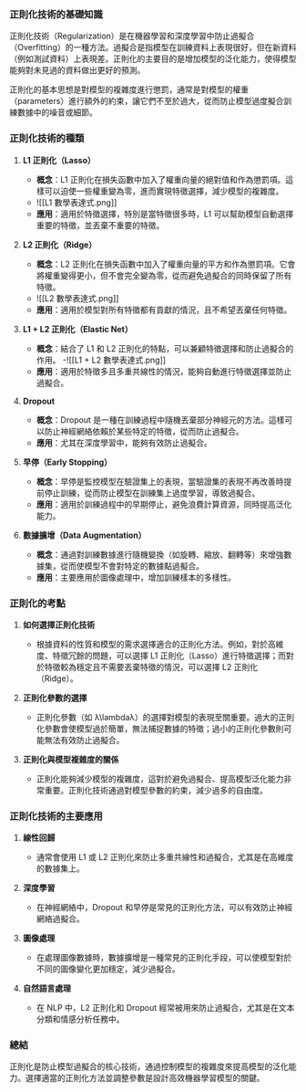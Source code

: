 ### 正則化技術的基礎知識

正則化技術（Regularization）是在機器學習和深度學習中防止過擬合（Overfitting）的一種方法。過擬合是指模型在訓練資料上表現很好，但在新資料（例如測試資料）上表現差。正則化的主要目的是增加模型的泛化能力，使得模型能夠對未見過的資料做出更好的預測。

正則化的基本思想是對模型的複雜度進行懲罰，通常是對模型的權重（parameters）進行額外的約束，讓它們不至於過大，從而防止模型過度擬合訓練數據中的噪音或細節。

### 正則化技術的種類

1. **L1 正則化（Lasso）**
    
    - **概念**：L1 正則化在損失函數中加入了權重向量的絕對值和作為懲罰項。這樣可以迫使一些權重變為零，進而實現特徵選擇，減少模型的複雜度。
    - ![[L1 數學表達式.png]]
    - **應用**：適用於特徵選擇，特別是當特徵很多時，L1 可以幫助模型自動選擇重要的特徵，並丟棄不重要的特徵。
2. **L2 正則化（Ridge）**
    
    - **概念**：L2 正則化在損失函數中加入了權重向量的平方和作為懲罰項。它會將權重變得更小，但不會完全變為零，從而避免過擬合的同時保留了所有特徵。
    - ![[L2 數學表達式.png]]
    - **應用**：適用於模型對所有特徵都有貢獻的情況，且不希望丟棄任何特徵。
3. **L1 + L2 正則化（Elastic Net）**
    
    - **概念**：結合了 L1 和 L2 正則化的特點，可以兼顧特徵選擇和防止過擬合的作用。
    -![[L1 + L2 數學表達式.png]]
    - **應用**：適用於特徵多且多重共線性的情況，能夠自動進行特徵選擇並防止過擬合。
4. **Dropout**
    
    - **概念**：Dropout 是一種在訓練過程中隨機丟棄部分神經元的方法。這樣可以防止神經網絡依賴於某些特定的特徵，從而防止過擬合。
    - **應用**：尤其在深度學習中，能夠有效防止過擬合。
5. **早停（Early Stopping）**
    
    - **概念**：早停是監控模型在驗證集上的表現，當驗證集的表現不再改善時提前停止訓練，從而防止模型在訓練集上過度學習，導致過擬合。
    - **應用**：適用於訓練過程中的早期停止，避免浪費計算資源，同時提高泛化能力。
6. **數據擴增（Data Augmentation）**
    
    - **概念**：通過對訓練數據進行隨機變換（如旋轉、縮放、翻轉等）來增強數據集，從而使模型不會對特定的數據點過擬合。
    - **應用**：主要應用於圖像處理中，增加訓練樣本的多樣性。

### 正則化的考點

1. **如何選擇正則化技術**
    
    - 根據資料的性質和模型的需求選擇適合的正則化方法。例如，對於高維度、特徵冗餘的問題，可以選擇 L1 正則化（Lasso）進行特徵選擇；而對於特徵較為穩定且不需要丟棄特徵的情況，可以選擇 L2 正則化（Ridge）。
2. **正則化參數的選擇**
    
    - 正則化參數（如 λ\lambdaλ）的選擇對模型的表現至關重要。過大的正則化參數會使模型過於簡單，無法捕捉數據的特徵；過小的正則化參數則可能無法有效防止過擬合。
3. **正則化與模型複雜度的關係**
    
    - 正則化能夠減少模型的複雜度，這對於避免過擬合、提高模型泛化能力非常重要。正則化技術通過對模型參數的約束，減少過多的自由度。

### 正則化技術的主要應用

1. **線性回歸**
    
    - 通常會使用 L1 或 L2 正則化來防止多重共線性和過擬合，尤其是在高維度的數據集上。
2. **深度學習**
    
    - 在神經網絡中，Dropout 和早停是常見的正則化方法，可以有效防止神經網絡過擬合。
3. **圖像處理**
    
    - 在處理圖像數據時，數據擴增是一種常見的正則化手段，可以使模型對於不同的圖像變化更加穩定，減少過擬合。
4. **自然語言處理**
    
    - 在 NLP 中，L2 正則化和 Dropout 經常被用來防止過擬合，尤其是在文本分類和情感分析任務中。

### 總結

正則化是防止模型過擬合的核心技術，通過控制模型的複雜度來提高模型的泛化能力。選擇適當的正則化方法並調整參數是設計高效機器學習模型的關鍵。
